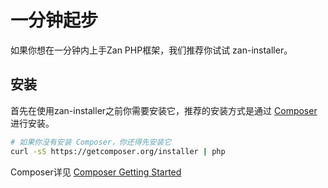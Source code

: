 # 一分钟起步
如果你想在一分钟内上手Zan PHP框架，我们推荐你试试 zan-installer。


## 安装
首先在使用zan-installer之前你需要安装它，推荐的安装方式是通过 [Composer](http://getcomposer.org) 进行安装。

```bash
# 如果你没有安装 Composer，你还得先安装它
curl -sS https://getcomposer.org/installer | php
```

Composer详见 [Composer Getting Started](https://getcomposer.org/doc/00-intro.md)



